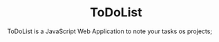 <h1 align="center">ToDoList</h1>

ToDoList is a JavaScript Web Application to note your tasks os projects;
